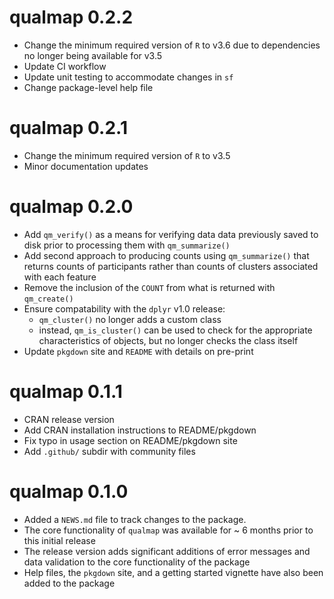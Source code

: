# qualmap 0.2.2

* Change the minimum required version of `R` to v3.6 due to dependencies no longer being available for v3.5
* Update CI workflow
* Update unit testing to accommodate changes in `sf`
* Change package-level help file 

# qualmap 0.2.1

* Change the minimum required version of `R` to v3.5
* Minor documentation updates

# qualmap 0.2.0

* Add `qm_verify()` as a means for verifying data data previously saved to disk prior to processing them with `qm_summarize()`
* Add second approach to producing counts using `qm_summarize()` that returns counts of participants rather than counts of clusters associated with each feature
* Remove the inclusion of the `COUNT` from what is returned with `qm_create()`
* Ensure compatability with the `dplyr` v1.0 release:
  * `qm_cluster()` no longer adds a custom class
  * instead, `qm_is_cluster()` can be used to check for the appropriate characteristics of objects, but no longer checks the class itself
* Update `pkgdown` site and `README` with details on pre-print

# qualmap 0.1.1

* CRAN release version
* Add CRAN installation instructions to README/pkgdown
* Fix typo in usage section on README/pkgdown site
* Add `.github/` subdir with community files

# qualmap 0.1.0

* Added a `NEWS.md` file to track changes to the package.
* The core functionality of `qualmap` was available for ~ 6 months prior to this initial release
* The release version adds significant additions of error messages and data validation to the core functionality of the package
* Help files, the `pkgdown` site, and a getting started vignette have also been added to the package
